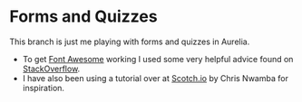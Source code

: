 # Forms and Quizzes
This branch is just me playing with forms and quizzes in Aurelia.

 - To get [Font Awesome](http://fontawesome.io) working I used some very helpful advice found on 
[StackOverflow](http://stackoverflow.com/questions/39271458/how-can-i-add-font-awesome-to-my-aurelia-project-using-npm).
 - I have also been using a tutorial over at [Scotch.io](https://scotch.io/tutorials/build-a-mini-instagram-app-with-aurelia)
by Chris Nwamba for inspiration.
